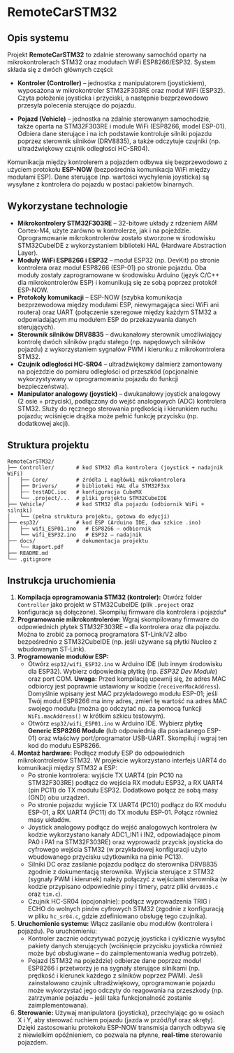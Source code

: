# RemoteCarSTM32

## Opis systemu

Projekt **RemoteCarSTM32** to zdalnie sterowany samochód oparty na mikrokontrolerach STM32 oraz modułach WiFi ESP8266/ESP32. System składa się z dwóch głównych części:

- **Kontroler (Controller)** – jednostka z manipulatorem (joystickiem), wyposażona w mikrokontroler STM32F303RE oraz moduł WiFi (ESP32). Czyta położenie joysticka i przyciski, a następnie bezprzewodowo przesyła polecenia sterujące do pojazdu.

- **Pojazd (Vehicle)** – jednostka na zdalnie sterowanym samochodzie, także oparta na STM32F303RE i module WiFi (ESP8266, model ESP-01). Odbiera dane sterujące i na ich podstawie kontroluje silniki pojazdu poprzez sterownik silników (DRV8835), a także odczytuje czujniki (np. ultradźwiękowy czujnik odległości HC-SR04).

Komunikacja między kontrolerem a pojazdem odbywa się bezprzewodowo z użyciem protokołu **ESP-NOW** (bezpośrednia komunikacja WiFi między modułami ESP). Dane sterujące (np. wartości wychylenia joysticka) są wysyłane z kontrolera do pojazdu w postaci pakietów binarnych.

## Wykorzystane technologie

- **Mikrokontrolery STM32F303RE** – 32-bitowe układy z rdzeniem ARM Cortex-M4, użyte zarówno w kontrolerze, jak i na pojeździe. Oprogramowanie mikrokontrolerów zostało stworzone w środowisku STM32CubeIDE z wykorzystaniem biblioteki HAL (Hardware Abstraction Layer).
- **Moduły WiFi ESP8266 i ESP32** – moduł ESP32 (np. DevKit) po stronie kontrolera oraz moduł ESP8266 (ESP-01) po stronie pojazdu. Oba moduły zostały zaprogramowane w środowisku Arduino (język C/C++ dla mikrokontrolerów ESP) i komunikują się ze sobą poprzez protokół ESP-NOW.
- **Protokoły komunikacji** – ESP-NOW (szybka komunikacja bezprzewodowa między modułami ESP, niewymagająca sieci WiFi ani routera) oraz UART (połączenie szeregowe między każdym STM32 a odpowiadającym mu modułem ESP do przekazywania danych sterujących).
- **Sterownik silników DRV8835** – dwukanałowy sterownik umożliwiający kontrolę dwóch silników prądu stałego (np. napędowych silników pojazdu) z wykorzystaniem sygnałów PWM i kierunku z mikrokontrolera STM32.
- **Czujnik odległości HC-SR04** – ultradźwiękowy dalmierz zamontowany na pojeździe do pomiaru odległości od przeszkód (opcjonalnie wykorzystywany w oprogramowaniu pojazdu do funkcji bezpieczeństwa).
- **Manipulator analogowy (joystick)** – dwukanałowy joystick analogowy (2 osie + przycisk), podłączony do wejść analogowych (ADC) kontrolera STM32. Służy do ręcznego sterowania prędkością i kierunkiem ruchu pojazdu; wciśnięcie drążka może pełnić funkcję przycisku (np. dodatkowej akcji).

## Struktura projektu

```
RemoteCarSTM32/
├── Controller/       # kod STM32 dla kontrolera (joystick + nadajnik WiFi)
│   ├── Core/         # źródła i nagłówki mikrokontrolera
│   ├── Drivers/      # biblioteki HAL dla STM32F3xx
│   ├── testADC.ioc   # konfiguracja CubeMX
│   └── .project/...  # pliki projektu STM32CubeIDE
├── Vehicle/          # kod STM32 dla pojazdu (odbiornik WiFi + silniki)
│   └── (pełna struktura projektu, gotowa do edycji)
├── esp32/            # kod ESP (Arduino IDE, dwa szkice .ino)
│   ├── wifi_ESP01.ino   # ESP8266 – odbiornik
│   └── wifi_ESP32.ino   # ESP32 – nadajnik
├── docs/             # dokumentacja projektu
│   └── Raport.pdf
├── README.md
└── .gitignore
```



## Instrukcja uruchomienia

1. **Kompilacja oprogramowania STM32 (kontroler):** Otwórz folder `Controller` jako projekt w STM32CubeIDE (plik `.project` oraz konfiguracja są dołączone). Skompiluj firmware dla kontrolera i pojazdu*
2. **Programowanie mikrokontrolerów:** Wgraj skompilowany firmware do odpowiednich płytek STM32F303RE – dla kontrolera oraz dla pojazdu. Można to zrobić za pomocą programatora ST-Link/V2 albo bezpośrednio z STM32CubeIDE (np. jeśli używane są płytki Nucleo z wbudowanym ST-Link).
3. **Programowanie modułów ESP:** 
   - Otwórz `esp32/wifi_ESP32.ino` w Arduino IDE (lub innym środowisku dla ESP32). Wybierz odpowiednią płytkę (np. *ESP32 Dev Module*) oraz port COM. **Uwaga:** Przed kompilacją upewnij się, że adres MAC odbiorcy jest poprawnie ustawiony w kodzie (`receiverMacAddress`). Domyślnie wpisany jest MAC przykładowego modułu ESP-01; jeśli Twój moduł ESP8266 ma inny adres, zmień tę wartość na adres MAC swojego modułu (można go odczytać np. za pomocą funkcji `WiFi.macAddress()` w krótkim szkicu testowym).
   - Otwórz `esp32/wifi_ESP01.ino` w Arduino IDE. Wybierz płytkę **Generic ESP8266 Module** (lub odpowiednią dla posiadanego ESP-01) oraz właściwy port/programator USB-UART. Skompiluj i wgraj ten kod do modułu ESP8266.
4. **Montaż hardware:** Podłącz moduły ESP do odpowiednich mikrokontrolerów STM32. W projekcie wykorzystano interfejs UART4 do komunikacji między STM32 a ESP:
    - Po stronie kontrolera: wyjście TX UART4 (pin PC10 na STM32F303RE) podłącz do wejścia RX modułu ESP32, a RX UART4 (pin PC11) do TX modułu ESP32. Dodatkowo połącz ze sobą masy (GND) obu urządzeń.
    - Po stronie pojazdu: wyjście TX UART4 (PC10) podłącz do RX modułu ESP-01, a RX UART4 (PC11) do TX modułu ESP-01. Połącz również masy układów.
    - Joystick analogowy podłącz do wejść analogowych kontrolera (w kodzie wykorzystano kanały ADC1_IN1 i IN2, odpowiadające pinom PA0 i PA1 na STM32F303RE) oraz wyprowadź przycisk joysticka do cyfrowego wejścia STM32 (w przykładowej konfiguracji użyto wbudowanego przycisku użytkownika na pinie PC13).
    - Silniki DC oraz zasilanie pojazdu podłącz do sterownika DRV8835 zgodnie z dokumentacją sterownika. Wyjścia sterujące z STM32 (sygnały PWM i kierunek) należy połączyć z wejściami sterownika (w kodzie przypisano odpowiednie piny i timery, patrz pliki `drv8835.c` oraz `tim.c`).
    - Czujnik HC-SR04 (opcjonalnie): podłącz wyprowadzenia TRIG i ECHO do wolnych pinów cyfrowych STM32 (zgodnie z konfiguracją w pliku `hc_sr04.c`, gdzie zdefiniowano obsługę tego czujnika).
5. **Uruchomienie systemu:** Włącz zasilanie obu modułów (kontrolera i pojazdu). Po uruchomieniu:
   - Kontroler zacznie odczytywać pozycję joysticka i cyklicznie wysyłać pakiety danych sterujących (wciśnięcie przycisku joysticka również może być obsługiwane – do zaimplementowania według potrzeb).
   - Pojazd (STM32 na pojeździe) odbierze dane poprzez moduł ESP8266 i przetworzy je na sygnały sterujące silnikami (np. prędkość i kierunek każdego z silników poprzez PWM). Jeśli zainstalowano czujnik ultradźwiękowy, oprogramowanie pojazdu może wykorzystać jego odczyty do reagowania na przeszkody (np. zatrzymanie pojazdu – jeśli taka funkcjonalność zostanie zaimplementowana).
6. **Sterowanie:** Używaj manipulatora (joysticka), przechylając go w osiach X i Y, aby sterować ruchiem pojazdu (jazda w przód/tył oraz skręty). Dzięki zastosowaniu protokołu ESP-NOW transmisja danych odbywa się z niewielkim opóźnieniem, co pozwala na płynne, **real-time** sterowanie pojazdem.


